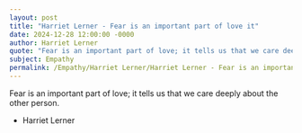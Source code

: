 ```yaml
---
layout: post
title: "Harriet Lerner - Fear is an important part of love it"
date: 2024-12-28 12:00:00 -0000
author: Harriet Lerner
quote: "Fear is an important part of love; it tells us that we care deeply about the other person."
subject: Empathy
permalink: /Empathy/Harriet Lerner/Harriet Lerner - Fear is an important part of love it
---
```


Fear is an important part of love; it tells us that we care deeply about the other person.

- Harriet Lerner
